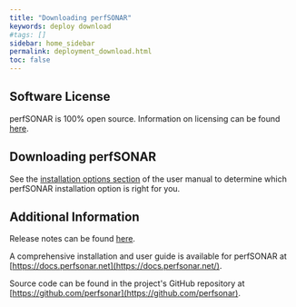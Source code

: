 ```yaml
---
title: "Downloading perfSONAR"
keywords: deploy download
#tags: []
sidebar: home_sidebar
permalink: deployment_download.html
toc: false
---
```


## Software License

perfSONAR is 100% open source.  Information on licensing can be found
[here](about_license.html).


## Downloading perfSONAR

See the [installation options
section](http://docs.perfsonar.net/install_options.html) of the user
manual to determine which perfSONAR installation option is right for
you.

## Additional Information

Release notes can be found [here](docs_releasenotes.html).

A comprehensive installation and user guide is available for perfSONAR
at [https://docs.perfsonar.net](https://docs.perfsonar.net/).

Source code can be found in the project's GitHub repository at
[https://github.com/perfsonar](https://github.com/perfsonar).
